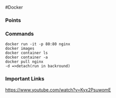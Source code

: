 #Docker


### Points

### Commands
```
docker run -it -p 80:80 nginx 
docker images
docker container ls
docker container -a
docker pull nginx
-d =>detach(run in backround)
```

### Important Links

https://www.youtube.com/watch?v=Kyx2PsuwomE

